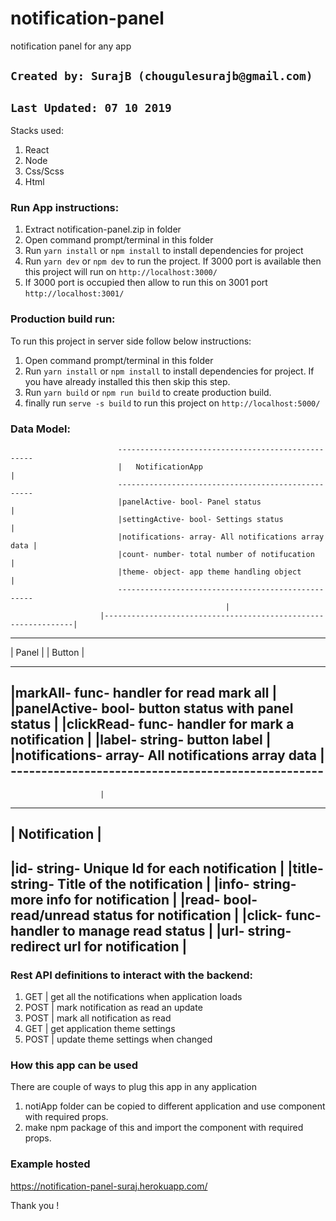 # notification-panel
notification panel for any app

## `Created by: SurajB (chougulesurajb@gmail.com)`
## `Last Updated: 07 10 2019`

Stacks used: 
1. React
2. Node 
3. Css/Scss
4. Html

### Run App instructions:

1. Extract notification-panel.zip in folder
2. Open command prompt/terminal in this folder
3. Run `yarn install` or `npm install` to install dependencies for project
4. Run `yarn dev` or `npm dev` to run the project. If 3000 port is available then this project will run on `http://localhost:3000/ `
5. If 3000 port is occupied then allow to run this on 3001 port `http://localhost:3001/`

### Production build run:

To run this project in server side follow below instructions:
1. Open command prompt/terminal in this folder
2. Run `yarn install` or `npm install` to install dependencies for project. If you have already installed this then skip this step.
3. Run `yarn build` or `npm run build` to create production build.
4. finally run `serve -s build` to run this project on `http://localhost:5000/`

### Data Model:
                            ---------------------------------------------------
                            |   NotificationApp                                 |
                            ---------------------------------------------------
                            |panelActive- bool- Panel status                    |
                            |settingActive- bool- Settings status               |
                            |notifications- array- All notifications array data |
                            |count- number- total number of notifucation        |
                            |theme- object- app theme handling object           |
                            ---------------------------------------------------
                                                    |
                        |---------------------------------------------------------------|
  ---------------------------------------------------   --------------------------------------------------
|   Panel                                           |   |   Button                                          |
 ---------------------------------------------------     ---------------------------------------------------
|markAll- func- handler for read mark all           |   |panelActive- bool- button status with panel status | 
|clickRead- func- handler for mark a notification   |   |label- string- button label                        |
|notifications- array- All notifications array data |   ---------------------------------------------------
 ---------------------------------------------------
                        |
 ---------------------------------------------------
|   Notification                                    | 
 ---------------------------------------------------
|id- string- Unique Id for each notification        |
|title- string- Title of the notification           |
|info- string- more info for notification           |
|read- bool- read/unread status for notification    |
|click- func- handler to manage read status         |
|url- string- redirect url for notification         |     
 ---------------------------------------------------


 ### Rest API definitions to interact with the backend:

1. GET  | get all the notifications when application loads
2. POST | mark notification as read an update
3. POST | mark all notification as read
4. GET  | get application theme settings
5. POST | update theme settings when changed


### How this app can be used
There are couple of ways to plug this app in any application
1. notiApp folder can be copied to different application and use <NotificationApp /> component with required props.
2. make npm package of this and import the component <NotificationApp /> with required props.

### Example hosted
https://notification-panel-suraj.herokuapp.com/

Thank you !
